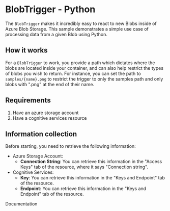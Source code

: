 # BlobTrigger - Python

The `BlobTrigger` makes it incredibly easy to react to new Blobs inside of Azure Blob Storage. This sample demonstrates a simple use case of processing data from a given Blob using Python.

## How it works

For a `BlobTrigger` to work, you provide a path which dictates where the blobs are located inside your container, and can also help restrict the types of blobs you wish to return. For instance, you can set the path to `samples/{name}.png` to restrict the trigger to only the samples path and only blobs with ".png" at the end of their name.

## Requirements
1. Have an azure storage account
2. Have a cognitive services resource

## Information collection
Before starting, you need to retrieve the following information:  
- Azure Storage Account: 
    - **Connection String**: You can retrieve this information in the "Access Keys" tab of the resource, where it says "Connection string".
- Cognitive Services:
    - **Key**: You can retrieve this information in the "Keys and Endpoint" tab of the resource.
    - **Endpoint**: You can retrieve this information in the "Keys and Endpoint" tab of the resource.


<TODO> Documentation